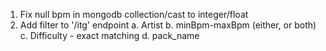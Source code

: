 1. Fix null bpm in mongodb collection/cast to integer/float
2. Add filter to '/itg' endpoint
   a. Artist
   b. minBpm-maxBpm (either, or both)
   c. Difficulty - exact matching
   d. pack_name
